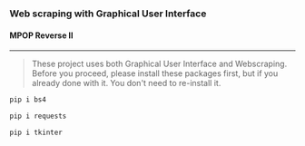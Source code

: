 ### Web scraping with Graphical User Interface
#### MPOP Reverse II
---
> These project uses both Graphical User Interface and Webscraping. Before you proceed, please install these packages first, but if you already done with it. You don't need to re-install it.

```Bash
pip i bs4
```

```Bash
pip i requests
```

```Bash
pip i tkinter
```